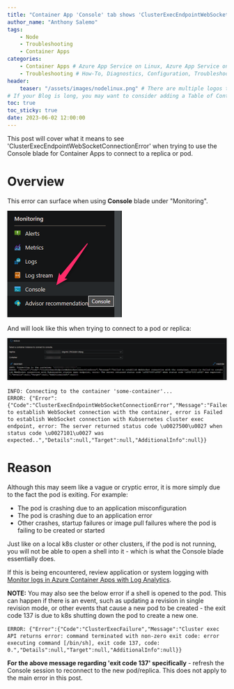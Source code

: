```yaml
---
title: "Container App 'Console' tab shows 'ClusterExecEndpointWebSocketConnectionError'"
author_name: "Anthony Salemo"
tags:
    - Node
    - Troubleshooting
    - Container Apps
categories:
    - Container Apps # Azure App Service on Linux, Azure App Service on Windows, Function App, Azure VM, Azure SDK
    - Troubleshooting # How-To, Diagnostics, Configuration, Troubleshooting, Performance
header:
    teaser: "/assets/images/nodelinux.png" # There are multiple logos that can be used in "/assets/images" if you choose to add one.
# If your Blog is long, you may want to consider adding a Table of Contents by adding the following two settings.
toc: true
toc_sticky: true
date: 2023-06-02 12:00:00
---
```


This post will cover what it means to see 'ClusterExecEndpointWebSocketConnectionError' when trying to use the Console blade for Container Apps to connect to a replica or pod.

# Overview
This error can surface when using **Console** blade under "Monitoring".

![Console blade](/media/2023/06/azure-blog-aca-console-1.png)

And will look like this when trying to connect to a pod or replica:

![Console error](/media/2023/06/azure-blog-aca-console-2.png)

```
INFO: Connecting to the container 'some-container'...
ERROR: {"Error":{"Code":"ClusterExecEndpointWebSocketConnectionError","Message":"Failed to establish WebSocket connection with the container, error is Failed to establish WebSocket connection with Kubsernetes cluster exec endpoint, error: The server returned status code \u0027500\u0027 when status code \u0027101\u0027 was expected..","Details":null,"Target":null,"AdditionalInfo":null}}
```

# Reason
Although this may seem like a vague or cryptic error, it is more simply due to the fact the pod is exiting. For example:

- The pod is crashing due to an application misconfiguration
- The pod is crashing due to an application error
- Other crashes, startup failures or image pull failures where the pod is failing to be created or started

Just like on a local k8s cluster or other clusters, if the pod is not running, you will not be able to open a shell into it - which is what the Console blade essentially does.

If this is being encountered, review application or system logging with [Monitor logs in Azure Container Apps with Log Analytics](https://learn.microsoft.com/en-us/azure/container-apps/log-monitoring?tabs=bash).

**NOTE:** You may also see the below error if a shell is opened to the pod. This can happen if there is an event, such as updating a revision in single revision mode, or other events that cause a new pod to be created - the exit code 137 is due to k8s shutting down the pod to create a new one.

```
ERROR: {"Error":{"Code":"ClusterExecFailure","Message":"Cluster exec API returns error: command terminated with non-zero exit code: error executing command [/bin/sh], exit code 137, code: 0.","Details":null,"Target":null,"AdditionalInfo":null}}
```

**For the above message regarding 'exit code 137' specifically** - refresh the Console session to reconnect to the new pod/replica. This does not apply to the main error in this post.